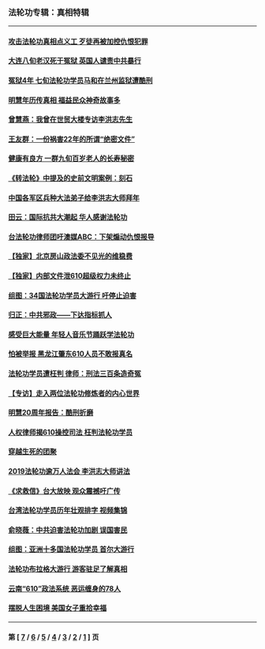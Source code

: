 ### 法轮功专辑：真相特辑
---
#### [攻击法轮功真相点义工 歹徒再被加控仇恨犯罪](../../pages/nf4389/n13601019.md?05260430) 
#### [大连八旬老汉死于冤狱 英国人谴责中共暴行](../../pages/nf4389/n13480118.md?05260430) 
#### [冤狱4年 七旬法轮功学员马和在兰州监狱遭酷刑](../../pages/nf4389/n13304688.md?05260430) 
#### [明慧年历传真相 福益民众神奇故事多](../../pages/nf4389/n13294545.md?05260430) 
#### [曾慧燕：我曾在世贸大楼专访李洪志先生](../../pages/nf4389/n12898729.md?05260430) 
#### [王友群：一份祸害22年的所谓“绝密文件”](../../pages/nf4389/n12871750.md?05260430) 
#### [健康有良方 一群九旬百岁老人的长寿秘密](../../pages/nf4389/n12847475.md?05260430) 
#### [《转法轮》中提及的史前文明案例：刻石](../../pages/nf4389/n12758577.md?05260430) 
#### [中国各军区兵种大法弟子给李洪志大师拜年](../../pages/nf4389/n12750047.md?05260430) 
#### [田云：国际抗共大潮起 华人感谢法轮功](../../pages/nf4389/n12357708.md?05260430) 
#### [台法轮功律师团吁澳媒ABC：下架煽动仇恨报导](../../pages/nf4389/n12279917.md?05260430) 
#### [【独家】北京房山政法委不见光的维稳费](../../pages/nf4389/n12031979.md?05260430) 
#### [【独家】内部文件泄610超级权力未终止](../../pages/nf4389/n12023895.md?05260430) 
#### [组图：34国法轮功学员大游行 吁停止迫害](../../pages/nf4389/n11492658.md?05260430) 
#### [归正：中共邪政——下达指标抓人](../../pages/nf4389/n11474770.md?05260430) 
#### [感受巨大能量 年轻人音乐节踊跃学法轮功](../../pages/nf4389/n11441981.md?05260430) 
#### [怕被举报 黑龙江肇东610人员不敢报真名](../../pages/nf4389/n11436499.md?05260430) 
#### [法轮功学员遭枉判 律师：刑法三百条造奇冤](../../pages/nf4389/n11433943.md?05260430) 
#### [【专访】走入两位法轮功修炼者的内心世界](../../pages/nf4389/n11415623.md?05260430) 
#### [明慧20周年报告：酷刑折磨](../../pages/nf4389/n11387954.md?05260430) 
#### [人权律师揭610操控司法 枉判法轮功学员](../../pages/nf4389/n11313370.md?05260430) 
#### [穿越生死的团聚](../../pages/nf4389/n11258922.md?05260430) 
#### [2019法轮功逾万人法会 李洪志大师讲法](../../pages/nf4389/n11265303.md?05260430) 
#### [《求救信》台大放映 观众震撼吁广传](../../pages/nf4389/n10922251.md?05260430) 
#### [台湾法轮功学员历年壮观排字 视频集锦](../../pages/nf4389/n10878789.md?05260430) 
#### [俞晓薇：中共迫害法轮功加剧 误国害民](../../pages/nf4389/n10859260.md?05260430) 
#### [组图：亚洲十多国法轮功学员 首尔大游行](../../pages/nf4389/n10781149.md?05260430) 
#### [法轮功布拉格大游行 游客驻足了解真相](../../pages/nf4389/n10749360.md?05260430) 
#### [云南“610”政法系统 恶运缠身的78人](../../pages/nf4389/n10747534.md?05260430) 
#### [摆脱人生困境 美国女子重拾幸福](../../pages/nf4389/n10688678.md?05260430) 

---
#### 第 [ [7](./7.md?05260430) / [6](./6.md?05260430) / [5](./5.md?05260430) / [4](./4.md?05260430) / [3](./3.md?05260430) / [2](./2.md?05260430) / [1](./1.md?05260430) ] 页
